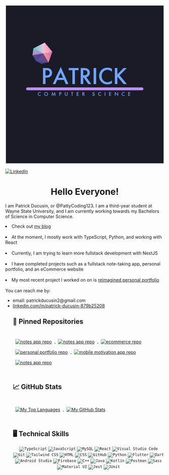 <a href="https://patrickducusinportfolio.dev">
  <p align="center">
    <img src="/assets/github_profile.png" alt="My GitHub Banner">
  </p>
 </a>
 
 <!-- PROJECT SHIELDS -->
 [![LinkedIn][linkedin-shield]][linkedin-url]
 
 <h1 align="center">Hello Everyone!</h1>

  <p>
    I am Patrick Ducusin, or @PattyCoding123. I am a third-year student at Wayne State University, and I am currently 
    working towards my Bachelors of Science in Computer Science.
    <br />
	<li>Check out <a href="https://next-blog-eight-teal-26.vercel.app">my blog</a></li>
    <br />
    <li>At the moment, I mostly work with TypeScript, Python, and working with React</li>
    <br />
    <li>Currently, I am trying to learn more fullstack development with NextJS</li>
    <br />
    <li>I have completed projects such as a fullstack note-taking app, personal portfolio, and
      an eCommerce website</li>
    <br />
    <li>My most recent project I worked on on is <a href="https://github.com/PattyCoding123/personal-portfolio-v2">reimagined personal portfolio</a></li>
    <br />
    You can reach me by:
    <ul>
      <li>email: patrickducusin2@gmail.com</li>
      <li><a href="https://linkedin.com/in/patrick-ducusin-879b25208">linkedin.com/in/patrick-ducusin-879b25208</a></li>
  </p>
 
<!-- Pinned Repositories Section -->
## 📌 Pinned Repositories
<br>

<a href="https://github.com/PattyCoding123/degree-door-dev">
  <img align="center" style="margin:0.5rem" src="https://github-readme-stats.vercel.app/api/pin/?username=PattyCoding123&repo=degree-door-dev&theme=tokyonight" 
       alt="notes app repo"/>
</a>

<a href="https://github.com/PattyCoding123/next-blog">
  <img align="center" style="margin:0.5rem" src="https://github-readme-stats.vercel.app/api/pin/?username=PattyCoding123&repo=next-blog&theme=tokyonight" 
       alt="notes app repo"/>
</a>

<a href="https://github.com/PattyCoding123/ecommerce">
  <img align="center" style="margin:0.5rem" src="https://github-readme-stats.vercel.app/api/pin/?username=PattyCoding123&repo=ecommerce&theme=tokyonight"
       alt="ecommerce repo"/>
</a>

<a href="https://github.com/PattyCoding123/personal-portfolio-v2">
  <img align="center" style="margin:0.5rem" src="https://github-readme-stats.vercel.app/api/pin/?username=PattyCoding123&repo=personal-portfolio-v2&theme=tokyonight"
       alt="personal portfolio repo"/>
</a>

<a href="https://github.com/PattyCoding123/mobile_motivation">
  <img align="center" style="margin:0.5rem" src="https://github-readme-stats.vercel.app/api/pin/?username=PattyCoding123&repo=mobile_motivation&theme=tokyonight"
       alt="mobile motivation app repo"/>
</a>

<a href="https://github.com/PattyCoding123/my-notes-project">
  <img align="center" style="margin:0.5rem" src="https://github-readme-stats.vercel.app/api/pin/?username=PattyCoding123&repo=my-notes-project&theme=tokyonight" 
       alt="notes app repo"/>
</a>

<br>
<br>
<!-- End of Pinned Repositories Section -->

<!-- GitHub Stats Section -->
## &#x1f4c8; GitHub Stats

<br>

<a href="https://github.com/PattyCoding123">
  <img align="center" style="margin:0.5rem" src="https://github-readme-stats.vercel.app/api/top-langs/?username=PattyCoding123&hide=html,css&theme=tokyonight"
       alt="My Top Languages"/>
</a>

<a href="https://github.com/PattyCoding123">
  <img align="center" style="margin:0.5rem" src="https://github-readme-stats.vercel.app/api?username=PattyCoding123&show_icons=true&line_height=27&count_private=true&theme=tokyonight" alt="My GitHub Stats" />
</a>

<br>
<br>
<!-- GitHub Stats Section -->

<!-- GitHub Technology Icons  -->
## 🖥️ Technical Skills
<div align="center">
	<code><img height="50" src="https://user-images.githubusercontent.com/25181517/183890598-19a0ac2d-e88a-4005-a8df-1ee36782fde1.png" alt="TypeScript" title="TypeScript" /></code>
	<code><img height="50" src="https://user-images.githubusercontent.com/25181517/117447155-6a868a00-af3d-11eb-9cfe-245df15c9f3f.png" alt="JavaScript" title="JavaScript" /></code>
	<code><img height="50" src="https://user-images.githubusercontent.com/25181517/183896128-ec99105a-ec1a-4d85-b08b-1aa1620b2046.png" alt="MySQL" title="MySQL" /></code>
	<code><img height="50" src="https://user-images.githubusercontent.com/25181517/183897015-94a058a6-b86e-4e42-a37f-bf92061753e5.png" alt="React" title="React" /></code>
	<code><img height="50" src="https://user-images.githubusercontent.com/25181517/192108891-d86b6220-e232-423a-bf5f-90903e6887c3.png" alt="Visual Studio Code" title="Visual Studio Code" /></code>
	<code><img height="50" src="https://user-images.githubusercontent.com/25181517/192108372-f71d70ac-7ae6-4c0d-8395-51d8870c2ef0.png" alt="Git" title="Git" /></code>
	<code><img height="50" src="https://user-images.githubusercontent.com/25181517/202896760-337261ed-ee92-4979-84c4-d4b829c7355d.png" alt="Tailwind CSS" title="Tailwind CSS" /></code>
	<code><img height="50" src="https://user-images.githubusercontent.com/25181517/192158954-f88b5814-d510-4564-b285-dff7d6400dad.png" alt="HTML" title="HTML" /></code>
	<code><img height="50" src="https://user-images.githubusercontent.com/25181517/183898674-75a4a1b1-f960-4ea9-abcb-637170a00a75.png" alt="CSS" title="CSS" /></code>
	<code><img height="50" src="https://user-images.githubusercontent.com/25181517/192108374-8da61ba1-99ec-41d7-80b8-fb2f7c0a4948.png" alt="GitHub" title="GitHub" /></code>
	<code><img height="50" src="https://user-images.githubusercontent.com/25181517/183423507-c056a6f9-1ba8-4312-a350-19bcbc5a8697.png" alt="Python" title="Python" /></code>
	<code><img height="50" src="https://user-images.githubusercontent.com/25181517/186150365-da1eccce-6201-487c-8649-45e9e99435fd.png" alt="Flutter" title="Flutter" /></code>
	<code><img height="50" src="https://user-images.githubusercontent.com/25181517/186150304-1568ffdf-4c62-4bdc-9cf1-8d8efcea7c5b.png" alt="Dart" title="Dart" /></code>
	<code><img height="50" src="https://user-images.githubusercontent.com/25181517/192108895-20dc3343-43e3-4a54-a90e-13a4abbc57b9.png" alt="Android Studio" title="Android Studio" /></code>
	<code><img height="50" src="https://user-images.githubusercontent.com/25181517/189716855-2c69ca7a-5149-4647-936d-780610911353.png" alt="Firebase" title="Firebase" /></code>
	<code><img height="50" src="https://user-images.githubusercontent.com/25181517/192106073-90fffafe-3562-4ff9-a37e-c77a2da0ff58.png" alt="C++" title="C++" /></code>
	<code><img height="50" src="https://user-images.githubusercontent.com/25181517/117201156-9a724800-adec-11eb-9a9d-3cd0f67da4bc.png" alt="Java" title="Java" /></code>
	<code><img height="50" src="https://user-images.githubusercontent.com/25181517/185062810-7ee0c3d2-17f2-4a98-9d8a-a9576947692b.png" alt="Kotlin" title="Kotlin" /></code>
	<code><img height="50" src="https://user-images.githubusercontent.com/25181517/192109061-e138ca71-337c-4019-8d42-4792fdaa7128.png" alt="Postman" title="Postman" /></code>
	<code><img height="50" src="https://user-images.githubusercontent.com/25181517/192158956-48192682-23d5-4bfc-9dfb-6511ade346bc.png" alt="Sass" title="Sass" /></code>
	<code><img height="50" src="https://user-images.githubusercontent.com/25181517/189716630-fe6c084c-6c66-43af-aa49-64c8aea4a5c2.png" alt="Material UI" title="Material UI" /></code>
	<code><img height="50" src="https://user-images.githubusercontent.com/25181517/187955005-f4ca6f1a-e727-497b-b81b-93fb9726268e.png" alt="Jest" title="Jest" /></code>
	<code><img height="50" src="https://user-images.githubusercontent.com/25181517/117533873-484d4480-afef-11eb-9fad-67c8605e3592.png" alt="JUnit" title="JUnit" /></code>
</div>
<!-- GitHub Technology Icons  -->

<!-- MARKDOWN LINKS & IMAGES --> 
[linkedin-shield]: https://img.shields.io/badge/-LinkedIn-black.svg?style=for-the-badge&logo=linkedin&colorB=555
[linkedin-url]: https://www.linkedin.com/in/patrick-ducusin-879b25208/
<!---
PattyCoding123/PattyCoding123 is a ✨ special ✨ repository because its `README.md` (this file) appears on your GitHub profile.
You can click the Preview link to take a look at your changes.
--->
